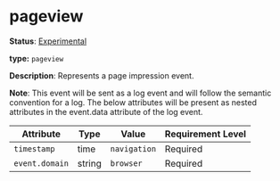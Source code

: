 # pageview

**Status**: [Experimental](../../../../document-status.md)

**type:** `pageview`

**Description**: Represents a page impression event.

**Note**: This event will be sent as a log event and will follow the semantic convention for a log.  The below attributes will be present as nested attributes in the event.data attribute of the log event.

<!-- semconv browser -->
| Attribute  | Type | Value  | Requirement Level |
|---|---|---|---|
| `timestamp` | time | `navigation` | Required |
| `event.domain` | string | `browser` | Required |
<!-- endsemconv -->